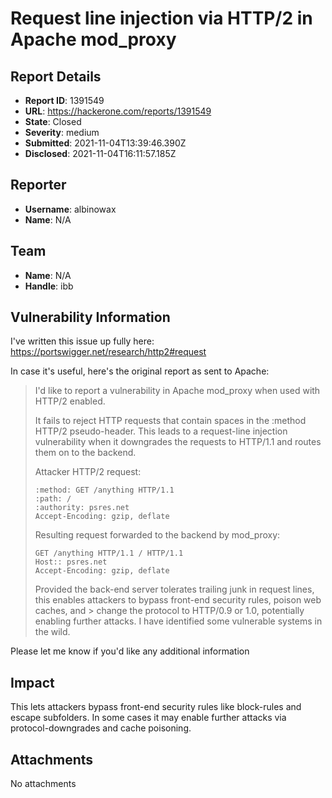 # Request line injection via HTTP/2 in Apache mod_proxy

## Report Details
- **Report ID**: 1391549
- **URL**: https://hackerone.com/reports/1391549
- **State**: Closed
- **Severity**: medium
- **Submitted**: 2021-11-04T13:39:46.390Z
- **Disclosed**: 2021-11-04T16:11:57.185Z

## Reporter
- **Username**: albinowax
- **Name**: N/A

## Team
- **Name**: N/A
- **Handle**: ibb

## Vulnerability Information
I've written this issue up fully here: https://portswigger.net/research/http2#request

In case it's useful, here's the original report as sent to Apache:

> I'd like to report a vulnerability in Apache mod_proxy when used with HTTP/2 enabled. 
> 
> It fails to reject HTTP requests that contain spaces in the :method HTTP/2 pseudo-header. This leads to a request-line injection vulnerability when it downgrades the requests to HTTP/1.1 and routes them on to the backend.
> 
> Attacker HTTP/2 request:
> ```
> :method: GET /anything HTTP/1.1
> :path: /
> :authority: psres.net
> Accept-Encoding: gzip, deflate
> ```
> Resulting request forwarded to the backend by mod_proxy:
> ```
> GET /anything HTTP/1.1 / HTTP/1.1
> Host:: psres.net
> Accept-Encoding: gzip, deflate  
> ```
> Provided the back-end server tolerates trailing junk in request lines, this enables attackers to bypass front-end security rules, poison web caches, and > change the protocol to HTTP/0.9 or 1.0, potentially enabling further attacks. I have identified some vulnerable systems in the wild.

Please let me know if you'd like any additional information

## Impact

This lets attackers bypass front-end security rules like block-rules and escape subfolders. In some cases it may enable further attacks via protocol-downgrades and cache poisoning.

## Attachments
No attachments
